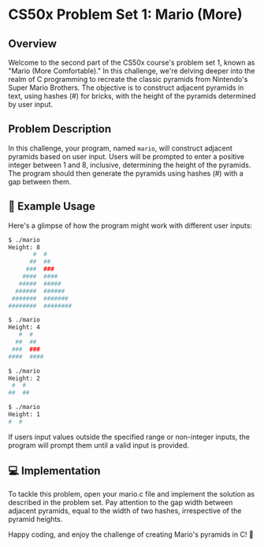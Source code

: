 #  CS50x Problem Set 1: Mario (More)

##  Overview

Welcome to the second part of the CS50x course's problem set 1, known as "Mario (More Comfortable)." In this challenge, we're delving deeper into the realm of C programming to recreate the classic pyramids from Nintendo's Super Mario Brothers. The objective is to construct adjacent pyramids in text, using hashes (#) for bricks, with the height of the pyramids determined by user input.

## Problem Description

In this challenge, your program, named `mario`, will construct adjacent pyramids based on user input. Users will be prompted to enter a positive integer between 1 and 8, inclusive, determining the height of the pyramids. The program should then generate the pyramids using hashes (#) with a gap between them.

## 🌈 Example Usage

Here's a glimpse of how the program might work with different user inputs:

```bash
$ ./mario
Height: 8
       #  #
      ##  ##
     ###  ###
    ####  ####
   #####  #####
  ######  ######
 #######  #######
########  ########

$ ./mario
Height: 4
   #  #
  ##  ##
 ###  ###
####  ####

$ ./mario
Height: 2
 #  #
##  ##

$ ./mario
Height: 1
#  #

```
If users input values outside the specified range or non-integer inputs, the program will prompt them until a valid input is provided.

## 💻 Implementation

To tackle this problem, open your mario.c file and implement the solution as described in the problem set. Pay attention to the gap width between adjacent pyramids, equal to the width of two hashes, irrespective of the pyramid heights.

Happy coding, and enjoy the challenge of creating Mario's pyramids in C! 🚀

